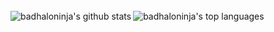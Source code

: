 <!--### [badhaloninja][website]-->

<br />
<img align="left" alt="badhaloninja's github stats" src="https://github-readme-stats.vercel.app/api?username=badhaloninja&count_private=true&show_icons=true&include_all_commits=true&hide_border=true&bg_color=FFFFFF">

<img align="left" alt="badhaloninja's top languages" src="https://github-readme-stats.vercel.app/api/top-langs/?username=badhaloninja&layout=compact&hide_border=true&bg_color=FFFFFF">

[website]: https://badhalo.ninja
